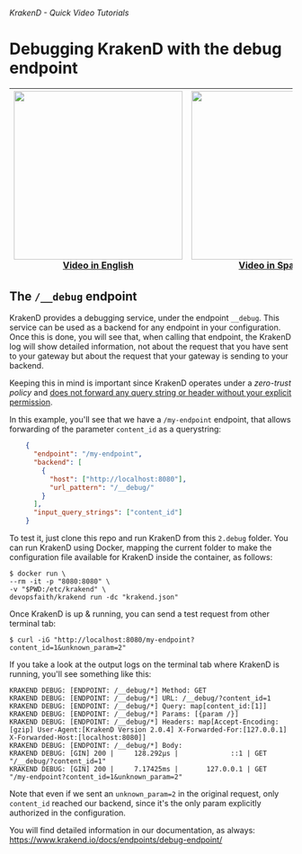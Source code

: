 ###### KrakenD - Quick Video Tutorials

# Debugging KrakenD with the debug endpoint

<div align="center">

| <a href="https://youtu.be/oUZUlI8I-v8"><img src="https://i.ytimg.com/vi/oUZUlI8I-v8/maxresdefault.jpg" width="300" heigth="300"></a><br>[Video in English](https://youtu.be/oUZUlI8I-v8) | <a href="https://youtu.be/oFiYT3GPu_E"><img src="https://i.ytimg.com/vi/oFiYT3GPu_E/maxresdefault.jpg" width="300" heigth="300"></a><br>[Video in Spanish](https://youtu.be/oFiYT3GPu_E) |
|---|---|

</div>

## The `/__debug` endpoint

KrakenD provides a debugging service, under the endpoint `__debug`. This service can be used as a backend for any endpoint in your configuration. Once this is done, you will see that, when calling that endpoint, the KrakenD log will show detailed information, not about the request that you have sent to your gateway but about the request that your gateway is sending to your backend.

Keeping this in mind is important since KrakenD operates under a _zero-trust policy_ and [does not forward any query string or header without your explicit permission](https://www.krakend.io/docs/endpoints/parameter-forwarding/).

In this example, you'll see that we have a `/my-endpoint` endpoint, that allows forwarding of the parameter `content_id` as a querystring:

```json
    {
      "endpoint": "/my-endpoint",
      "backend": [
        {
          "host": ["http://localhost:8080"],
          "url_pattern": "/__debug/"
        }
      ],
      "input_query_strings": ["content_id"]
    }
```

To test it, just clone this repo and run KrakenD from this `2.debug` folder. You can run KrakenD using Docker, mapping the current folder to make the configuration file available for KrakenD inside the container, as follows:

```shell
$ docker run \
--rm -it -p "8080:8080" \
-v "$PWD:/etc/krakend" \
devopsfaith/krakend run -dc "krakend.json"
```

Once KrakenD is up & running, you can send a test request from other terminal tab:

```shell
$ curl -iG "http://localhost:8080/my-endpoint?content_id=1&unknown_param=2"
```

If you take a look at the output logs on the terminal tab where KrakenD is running, you'll see something like this:

```shell
KRAKEND DEBUG: [ENDPOINT: /__debug/*] Method: GET
KRAKEND DEBUG: [ENDPOINT: /__debug/*] URL: /__debug/?content_id=1
KRAKEND DEBUG: [ENDPOINT: /__debug/*] Query: map[content_id:[1]]
KRAKEND DEBUG: [ENDPOINT: /__debug/*] Params: [{param /}]
KRAKEND DEBUG: [ENDPOINT: /__debug/*] Headers: map[Accept-Encoding:[gzip] User-Agent:[KrakenD Version 2.0.4] X-Forwarded-For:[127.0.0.1] X-Forwarded-Host:[localhost:8080]]
KRAKEND DEBUG: [ENDPOINT: /__debug/*] Body: 
KRAKEND DEBUG: [GIN] 200 |     128.292µs |             ::1 | GET      "/__debug/?content_id=1"
KRAKEND DEBUG: [GIN] 200 |     7.17425ms |       127.0.0.1 | GET      "/my-endpoint?content_id=1&unknown_param=2"
```

Note that even if we sent an `unknown_param=2` in the original request, only `content_id` reached our backend, since it's the only param explicitly authorized in the configuration.

You will find detailed information in our documentation, as always: https://www.krakend.io/docs/endpoints/debug-endpoint/
